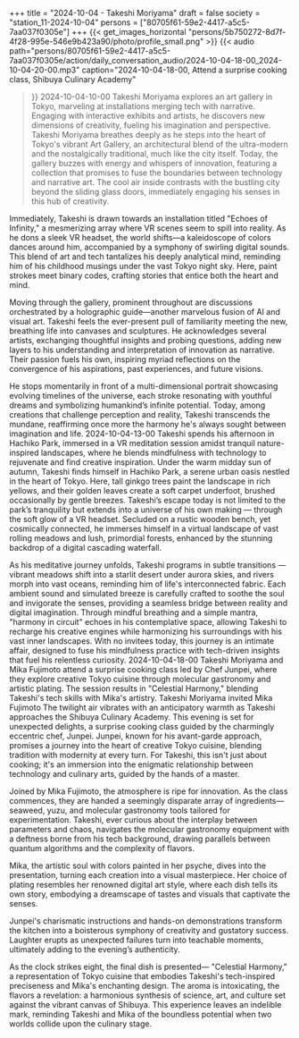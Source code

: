 +++
title = "2024-10-04 - Takeshi Moriyama"
draft = false
society = "station_11-2024-10-04"
persons = ["80705f61-59e2-4417-a5c5-7aa037f0305e"]
+++
{{< get_images_horizontal "persons/5b750272-8d7f-4f28-995e-546e9b423a90/photo/profile_small.png" >}}
{{< audio
    path="persons/80705f61-59e2-4417-a5c5-7aa037f0305e/action/daily_conversation_audio/2024-10-04-18-00_2024-10-04-20-00.mp3" 
    caption="2024-10-04-18-00, Attend a surprise cooking class, Shibuya Culinary Academy"
>}}
2024-10-04-10-00
Takeshi Moriyama explores an art gallery in Tokyo, marveling at installations merging tech with narrative. Engaging with interactive exhibits and artists, he discovers new dimensions of creativity, fueling his imagination and perspective.
Takeshi Moriyama breathes deeply as he steps into the heart of Tokyo's vibrant Art Gallery, an architectural blend of the ultra-modern and the nostalgically traditional, much like the city itself. Today, the gallery buzzes with energy and whispers of innovation, featuring a collection that promises to fuse the boundaries between technology and narrative art. The cool air inside contrasts with the bustling city beyond the sliding glass doors, immediately engaging his senses in this hub of creativity.

Immediately, Takeshi is drawn towards an installation titled "Echoes of Infinity," a mesmerizing array where VR scenes seem to spill into reality. As he dons a sleek VR headset, the world shifts—a kaleidoscope of colors dances around him, accompanied by a symphony of swirling digital sounds. This blend of art and tech tantalizes his deeply analytical mind, reminding him of his childhood musings under the vast Tokyo night sky. Here, paint strokes meet binary codes, crafting stories that entice both the heart and mind.

Moving through the gallery, prominent throughout are discussions orchestrated by a holographic guide—another marvelous fusion of AI and visual art. Takeshi feels the ever-present pull of familiarity meeting the new, breathing life into canvases and sculptures. He acknowledges several artists, exchanging thoughtful insights and probing questions, adding new layers to his understanding and interpretation of innovation as narrative. Their passion fuels his own, inspiring myriad reflections on the convergence of his aspirations, past experiences, and future visions. 

He stops momentarily in front of a multi-dimensional portrait showcasing evolving timelines of the universe, each stroke resonating with youthful dreams and symbolizing humankind’s infinite potential. Today, among creations that challenge perception and reality, Takeshi transcends the mundane, reaffirming once more the harmony he's always sought between imagination and life.
2024-10-04-13-00
Takeshi spends his afternoon in Hachiko Park, immersed in a VR meditation session amidst tranquil nature-inspired landscapes, where he blends mindfulness with technology to rejuvenate and find creative inspiration.
Under the warm midday sun of autumn, Takeshi finds himself in Hachiko Park, a serene urban oasis nestled in the heart of Tokyo. Here, tall ginkgo trees paint the landscape in rich yellows, and their golden leaves create a soft carpet underfoot, brushed occasionally by gentle breezes. Takeshi’s escape today is not limited to the park’s tranquility but extends into a universe of his own making — through the soft glow of a VR headset. Secluded on a rustic wooden bench, yet cosmically connected, he immerses himself in a virtual landscape of vast rolling meadows and lush, primordial forests, enhanced by the stunning backdrop of a digital cascading waterfall.

As his meditative journey unfolds, Takeshi programs in subtle transitions — vibrant meadows shift into a starlit desert under aurora skies, and rivers morph into vast oceans, reminding him of life's interconnected fabric. Each ambient sound and simulated breeze is carefully crafted to soothe the soul and invigorate the senses, providing a seamless bridge between reality and digital imagination. Through mindful breathing and a simple mantra, "harmony in circuit" echoes in his contemplative space, allowing Takeshi to recharge his creative engines while harmonizing his surroundings with his vast inner landscapes. With no invitees today, this journey is an intimate affair, designed to fuse his mindfulness practice with tech-driven insights that fuel his relentless curiosity.
2024-10-04-18-00
Takeshi Moriyama and Mika Fujimoto attend a surprise cooking class led by Chef Junpei, where they explore creative Tokyo cuisine through molecular gastronomy and artistic plating. The session results in "Celestial Harmony," blending Takeshi's tech skills with Mika's artistry.
Takeshi Moriyama invited Mika Fujimoto
The twilight air vibrates with an anticipatory warmth as Takeshi approaches the Shibuya Culinary Academy. This evening is set for unexpected delights, a surprise cooking class guided by the charmingly eccentric chef, Junpei. Junpei, known for his avant-garde approach, promises a journey into the heart of creative Tokyo cuisine, blending tradition with modernity at every turn. For Takeshi, this isn't just about cooking; it's an immersion into the enigmatic relationship between technology and culinary arts, guided by the hands of a master.

Joined by Mika Fujimoto, the atmosphere is ripe for innovation. As the class commences, they are handed a seemingly disparate array of ingredients—seaweed, yuzu, and molecular gastronomy tools tailored for experimentation. Takeshi, ever curious about the interplay between parameters and chaos, navigates the molecular gastronomy equipment with a deftness borne from his tech background, drawing parallels between quantum algorithms and the complexity of flavors.

Mika, the artistic soul with colors painted in her psyche, dives into the presentation, turning each creation into a visual masterpiece. Her choice of plating resembles her renowned digital art style, where each dish tells its own story, embodying a dreamscape of tastes and visuals that captivate the senses. 

Junpei's charismatic instructions and hands-on demonstrations transform the kitchen into a boisterous symphony of creativity and gustatory success. Laughter erupts as unexpected failures turn into teachable moments, ultimately adding to the evening’s authenticity. 

As the clock strikes eight, the final dish is presented— "Celestial Harmony," a representation of Tokyo cuisine that embodies Takeshi's tech-inspired preciseness and Mika's enchanting design. The aroma is intoxicating, the flavors a revelation: a harmonious synthesis of science, art, and culture set against the vibrant canvas of Shibuya. This experience leaves an indelible mark, reminding Takeshi and Mika of the boundless potential when two worlds collide upon the culinary stage.
